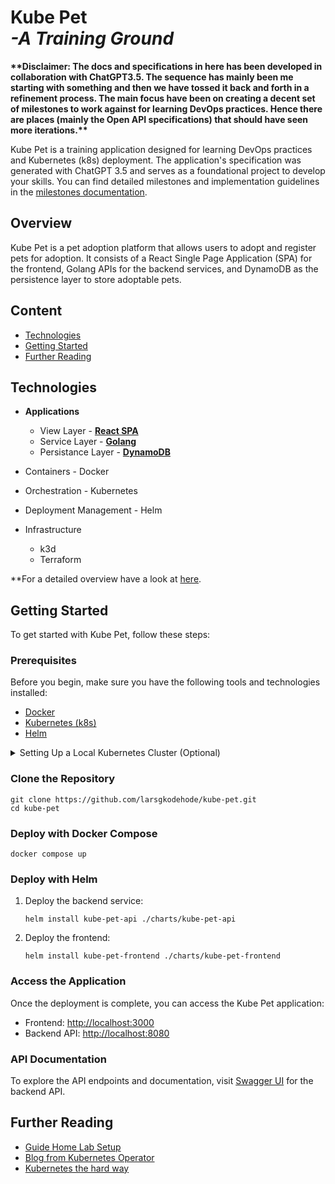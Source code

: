 # Kube Pet<br>*-A Training Ground*

**\*\*Disclaimer: The docs and specifications in here has been developed in collaboration with ChatGPT3.5. The sequence has mainly been me starting with something and then we have tossed it back and forth in a refinement process. The main focus have been on creating a decent set of milestones to work against for learning DevOps practices. Hence there are places (mainly the Open API specifications) that should have seen more iterations.\*\***

Kube Pet is a training application designed for learning DevOps practices and Kubernetes (k8s) deployment. The application's specification was generated with ChatGPT 3.5 and serves as a foundational project to develop your skills. You can find detailed milestones and implementation guidelines in the [milestones documentation](docs/milestones.md).

## Overview

Kube Pet is a pet adoption platform that allows users to adopt and register pets for adoption. It consists of a React Single Page Application (SPA) for the frontend, Golang APIs for the backend services, and DynamoDB as the persistence layer to store adoptable pets.

## Content

- [Technologies](#technologies)
- [Getting Started](#getting-started)
- [Further Reading](#further-reading)

## Technologies

- **Applications**
   - View Layer - [**React SPA**](https://react.dev/)
   - Service Layer - [**Golang**](https://go.dev/)
   - Persistance Layer - [**DynamoDB**](https://docs.aws.amazon.com/dynamodb/)

- Containers - Docker
- Orchestration - Kubernetes
- Deployment Management - Helm
- Infrastructure
   - k3d
   - Terraform

**For a detailed overview have a look at [here](docs/technologies-used.md).

## Getting Started

To get started with Kube Pet, follow these steps:

### Prerequisites

Before you begin, make sure you have the following tools and technologies installed:

- [Docker](https://www.docker.com/)
- [Kubernetes (k8s)](https://kubernetes.io/)
- [Helm](https://helm.sh/)

<details>
<summary>Setting Up a Local Kubernetes Cluster (Optional)</summary>

If you don't have access to a Kubernetes cluster and don't want to use a cloud provider, you can set up a local Kubernetes cluster using tools like [Minikube](https://minikube.sigs.k8s.io/) or [Docker Desktop](https://www.docker.com/products/docker-desktop):

**Option 1: Minikube**

Minikube is a tool that sets up a single-node Kubernetes cluster locally. Follow the installation instructions for [Minikube](https://minikube.sigs.k8s.io/docs/start/) to set it up on your machine.

Once Minikube is installed, start the cluster:

```shell
minikube start
```

**Option 2: Docker Desktop (for macOS and Windows)**

If you're using macOS or Windows, you can use Docker Desktop to run a Kubernetes cluster. Ensure that you have [Docker Desktop](https://www.docker.com/products/docker-desktop) installed.

1. Open Docker Desktop.
2. Go to Preferences/Settings > Kubernetes.
3. Check the "Enable Kubernetes" option and click "Apply & Restart."

</details>

### Clone the Repository

```shell
git clone https://github.com/larsgkodehode/kube-pet.git
cd kube-pet
```

### Deploy with Docker Compose

```shell
docker compose up
```

### Deploy with Helm

1. Deploy the backend service:

   ```shell
   helm install kube-pet-api ./charts/kube-pet-api
   ```

2. Deploy the frontend:

   ```shell
   helm install kube-pet-frontend ./charts/kube-pet-frontend
   ```

### Access the Application

Once the deployment is complete, you can access the Kube Pet application:

- Frontend: [http://localhost:3000](http://localhost:3000)
- Backend API: [http://localhost:8080](http://localhost:8080)

### API Documentation

To explore the API endpoints and documentation, visit [Swagger UI](http://localhost:8080/swagger/index.html) for the backend API.

## Further Reading

- [Guide Home Lab Setup](https://github.com/ehlesp/smallab-k8s-pve-guide)
- [Blog from Kubernetes Operator](https://geek-cookbook.funkypenguin.co.nz/kubernetes/)
- [Kubernetes the hard way](https://github.com/kelseyhightower/kubernetes-the-hard-way)